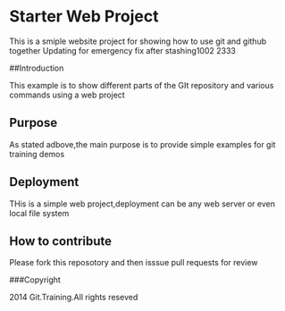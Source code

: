 # Starter Web Project

This is a smiple website project for showing how to use git and github together
Updating for emergency fix after stashing1002 2333


##Introduction

This example is to show different parts of the GIt repository and various commands using a web project

## Purpose
As stated adbove,the main purpose is to provide simple examples for git training demos


## Deployment

THis is a simple web project,deployment can be any web server or even local file system

## How to contribute

Please fork  this reposotory and then isssue pull requests for review

###Copyright

2014 Git.Training.All rights reseved 